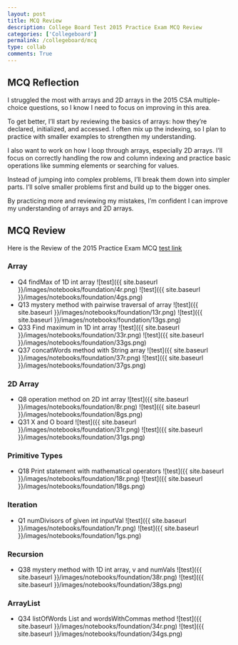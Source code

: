 ```yaml
---
layout: post
title: MCQ Review
description: College Board Test 2015 Practice Exam MCQ Review
categories: ['Collegeboard']
permalink: /collegeboard/mcq
type: collab
comments: True
---
```


## MCQ Reflection
I struggled the most with arrays and 2D arrays in the 2015 CSA multiple-choice questions, so I know I need to focus on improving in this area.

To get better, I’ll start by reviewing the basics of arrays: how they’re declared, initialized, and accessed. I often mix up the indexing, so I plan to practice with smaller examples to strengthen my understanding.

I also want to work on how I loop through arrays, especially 2D arrays. I’ll focus on correctly handling the row and column indexing and practice basic operations like summing elements or searching for values.

Instead of jumping into complex problems, I’ll break them down into simpler parts. I’ll solve smaller problems first and build up to the bigger ones.

By practicing more and reviewing my mistakes, I’m confident I can improve my understanding of arrays and 2D arrays.

## MCQ Review
Here is the Review of the 2015 Practice Exam MCQ [test link](https://apclassroom.collegeboard.org/8/assessments/results/63893231/performance/537990)

### Array
- Q4 findMax of 1D int array
![test]({{ site.baseurl }}/images/notebooks/foundation/4r.png)
![test]({{ site.baseurl }}/images/notebooks/foundation/4gs.png)
- Q13 mystery method with pairwise traversal of array
![test]({{ site.baseurl }}/images/notebooks/foundation/13r.png)
![test]({{ site.baseurl }}/images/notebooks/foundation/13gs.png)
- Q33 Find maximum in 1D int array
![test]({{ site.baseurl }}/images/notebooks/foundation/33r.png)
![test]({{ site.baseurl }}/images/notebooks/foundation/33gs.png)
- Q37 concatWords method with String array
![test]({{ site.baseurl }}/images/notebooks/foundation/37r.png)
![test]({{ site.baseurl }}/images/notebooks/foundation/37gs.png)

### 2D Array
- Q8 operation method on 2D int array
![test]({{ site.baseurl }}/images/notebooks/foundation/8r.png)
![test]({{ site.baseurl }}/images/notebooks/foundation/8gs.png)
- Q31 X and O board
![test]({{ site.baseurl }}/images/notebooks/foundation/31r.png)
![test]({{ site.baseurl }}/images/notebooks/foundation/31gs.png)
### Primitive Types
- Q18 Print statement with mathematical operators
![test]({{ site.baseurl }}/images/notebooks/foundation/18r.png)
![test]({{ site.baseurl }}/images/notebooks/foundation/18gs.png)
### Iteration
- Q1 numDivisors of given int inputVal
![test]({{ site.baseurl }}/images/notebooks/foundation/1r.png)
![test]({{ site.baseurl }}/images/notebooks/foundation/1gs.png)
### Recursion
- Q38 mystery method with 1D int array, v and numVals
![test]({{ site.baseurl }}/images/notebooks/foundation/38r.png)
![test]({{ site.baseurl }}/images/notebooks/foundation/38gs.png)

### ArrayList
- Q34 listOfWords List and wordsWithCommas method
![test]({{ site.baseurl }}/images/notebooks/foundation/34r.png)
![test]({{ site.baseurl }}/images/notebooks/foundation/34gs.png)


